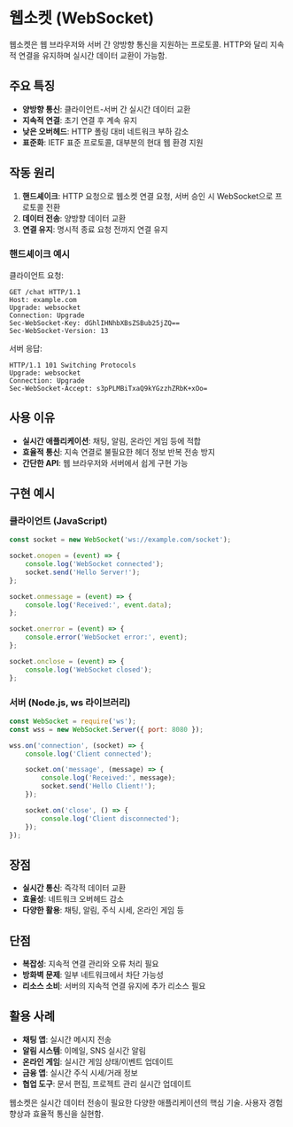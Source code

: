 # 웹소켓 (WebSocket)

웹소켓은 웹 브라우저와 서버 간 양방향 통신을 지원하는 프로토콜. HTTP와 달리 지속적 연결을 유지하며 실시간 데이터 교환이 가능함.

## 주요 특징

- **양방향 통신**: 클라이언트-서버 간 실시간 데이터 교환
- **지속적 연결**: 초기 연결 후 계속 유지
- **낮은 오버헤드**: HTTP 폴링 대비 네트워크 부하 감소
- **표준화**: IETF 표준 프로토콜, 대부분의 현대 웹 환경 지원

## 작동 원리

1. **핸드셰이크**: HTTP 요청으로 웹소켓 연결 요청, 서버 승인 시 WebSocket으로 프로토콜 전환
2. **데이터 전송**: 양방향 데이터 교환
3. **연결 유지**: 명시적 종료 요청 전까지 연결 유지

### 핸드셰이크 예시

클라이언트 요청:

```http
GET /chat HTTP/1.1
Host: example.com
Upgrade: websocket
Connection: Upgrade
Sec-WebSocket-Key: dGhlIHNhbXBsZSBub25jZQ==
Sec-WebSocket-Version: 13
```

서버 응답:

```http
HTTP/1.1 101 Switching Protocols
Upgrade: websocket
Connection: Upgrade
Sec-WebSocket-Accept: s3pPLMBiTxaQ9kYGzzhZRbK+xOo=
```

## 사용 이유

- **실시간 애플리케이션**: 채팅, 알림, 온라인 게임 등에 적합
- **효율적 통신**: 지속 연결로 불필요한 헤더 정보 반복 전송 방지
- **간단한 API**: 웹 브라우저와 서버에서 쉽게 구현 가능

## 구현 예시

### 클라이언트 (JavaScript)

```javascript
const socket = new WebSocket('ws://example.com/socket');

socket.onopen = (event) => {
    console.log('WebSocket connected');
    socket.send('Hello Server!');
};

socket.onmessage = (event) => {
    console.log('Received:', event.data);
};

socket.onerror = (event) => {
    console.error('WebSocket error:', event);
};

socket.onclose = (event) => {
    console.log('WebSocket closed');
};
```

### 서버 (Node.js, ws 라이브러리)

```javascript
const WebSocket = require('ws');
const wss = new WebSocket.Server({ port: 8080 });

wss.on('connection', (socket) => {
    console.log('Client connected');

    socket.on('message', (message) => {
        console.log('Received:', message);
        socket.send('Hello Client!');
    });

    socket.on('close', () => {
        console.log('Client disconnected');
    });
});
```

## 장점

- **실시간 통신**: 즉각적 데이터 교환
- **효율성**: 네트워크 오버헤드 감소
- **다양한 활용**: 채팅, 알림, 주식 시세, 온라인 게임 등

## 단점

- **복잡성**: 지속적 연결 관리와 오류 처리 필요
- **방화벽 문제**: 일부 네트워크에서 차단 가능성
- **리소스 소비**: 서버의 지속적 연결 유지에 추가 리소스 필요

## 활용 사례

- **채팅 앱**: 실시간 메시지 전송
- **알림 시스템**: 이메일, SNS 실시간 알림
- **온라인 게임**: 실시간 게임 상태/이벤트 업데이트
- **금융 앱**: 실시간 주식 시세/거래 정보
- **협업 도구**: 문서 편집, 프로젝트 관리 실시간 업데이트

웹소켓은 실시간 데이터 전송이 필요한 다양한 애플리케이션의 핵심 기술. 사용자 경험 향상과 효율적 통신을 실현함.
